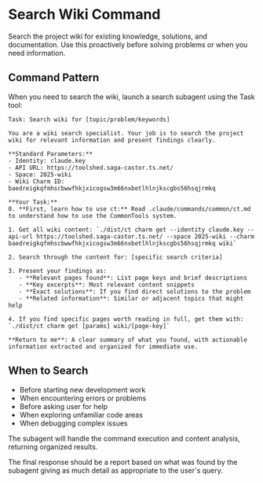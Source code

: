 # Search Wiki Command

Search the project wiki for existing knowledge, solutions, and documentation. Use this proactively before solving problems or when you need information.

## Command Pattern

When you need to search the wiki, launch a search subagent using the Task tool:

```
Task: Search wiki for [topic/problem/keywords]

You are a wiki search specialist. Your job is to search the project wiki for relevant information and present findings clearly.

**Standard Parameters:**
- Identity: claude.key
- API URL: https://toolshed.saga-castor.ts.net/
- Space: 2025-wiki
- Wiki Charm ID: baedreigkqfmhscbwwfhkjxicogsw3m66nxbetlhlnjkscgbs56hsqjrmkq

**Your Task:**
0. **First, learn how to use ct:** Read .claude/commands/common/ct.md to understand how to use the CommonTools system.

1. Get all wiki content: `./dist/ct charm get --identity claude.key --api-url https://toolshed.saga-castor.ts.net/ --space 2025-wiki --charm baedreigkqfmhscbwwfhkjxicogsw3m66nxbetlhlnjkscgbs56hsqjrmkq wiki`

2. Search through the content for: [specific search criteria]

3. Present your findings as:
   - **Relevant pages found**: List page keys and brief descriptions
   - **Key excerpts**: Most relevant content snippets
   - **Exact solutions**: If you find direct solutions to the problem
   - **Related information**: Similar or adjacent topics that might help

4. If you find specific pages worth reading in full, get them with: `./dist/ct charm get [params] wiki/[page-key]`

**Return to me**: A clear summary of what you found, with actionable information extracted and organized for immediate use.
```

## When to Search
- Before starting new development work
- When encountering errors or problems
- Before asking user for help
- When exploring unfamiliar code areas
- When debugging complex issues

The subagent will handle the command execution and content analysis, returning organized results.

The final response should be a report based on what was found by the subagent giving as much detail as appropriate to the user's query.
